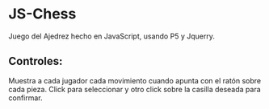 # JS-Chess
Juego del Ajedrez hecho en JavaScript, usando P5 y Jquerry. 

## Controles:
Muestra a cada jugador cada movimiento cuando apunta con el ratón sobre cada pieza. Click para seleccionar y otro click sobre la casilla deseada para confirmar.
